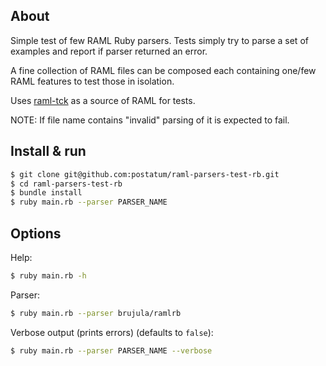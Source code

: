 ## About

Simple test of few RAML Ruby parsers. Tests simply try to parse a set of examples and report if parser returned an error.

A fine collection of RAML files can be composed each containing one/few RAML features to test those in isolation.

Uses [raml-tck](https://github.com/raml-org/raml-tck/tree/master/tests/raml-1.0) as a source of RAML for tests.

NOTE: If file name contains "invalid" parsing of it is expected to fail.

## Install & run

```sh
$ git clone git@github.com:postatum/raml-parsers-test-rb.git
$ cd raml-parsers-test-rb
$ bundle install
$ ruby main.rb --parser PARSER_NAME
```

## Options

Help:
```sh
$ ruby main.rb -h
```

Parser:
```sh
$ ruby main.rb --parser brujula/ramlrb
```

Verbose output (prints errors) (defaults to `false`):

```sh
$ ruby main.rb --parser PARSER_NAME --verbose
```
